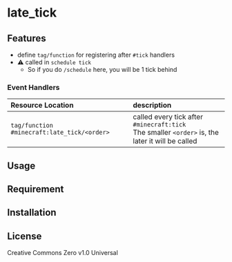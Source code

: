 late_tick
==

## Features

- define `tag/function` for registering after `#tick` handlers
- ⚠ called in `schedule tick`
  - So if you do `/schedule` here, you will be 1 tick behind

### Event Handlers

|Resource Location|description|
|:--|:--|
|`tag/function #minecraft:late_tick/<order>`|called every tick after `#minecraft:tick`<br>The smaller `<order>` is, the later it will be called|


## Usage

## Requirement

## Installation

## License
Creative Commons Zero v1.0 Universal

